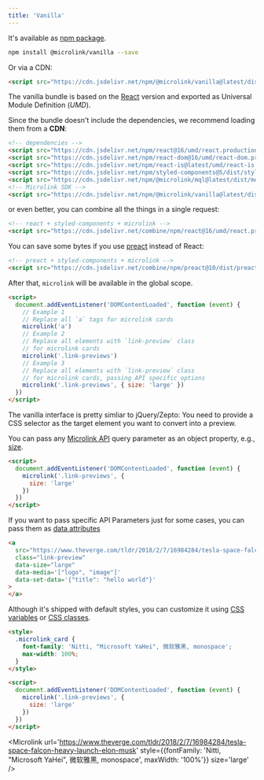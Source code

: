 ```yaml
---
title: 'Vanilla'
---
```


It's available as [npm package](https://www.npmjs.com/package/@microlink/vanilla).

```bash
npm install @microlink/vanilla --save
```

Or via a CDN:

```html
<script src="https://cdn.jsdelivr.net/npm/@microlink/vanilla@latest/dist/microlink.min.js"></script>
```

The vanilla bundle is based on the [React](/docs/sdk/integrations/react) version and exported as Universal Module Definition (_UMD_).

Since the bundle doesn't include the dependencies, we recommend loading them from a **CDN**:

```html
<!-- dependencies -->
<script src="https://cdn.jsdelivr.net/npm/react@16/umd/react.production.min.js"></script>
<script src="https://cdn.jsdelivr.net/npm/react-dom@16/umd/react-dom.production.min.js"></script>
<script src="https://cdn.jsdelivr.net/npm/react-is@latest/umd/react-is.production.min.js"></script>
<script src="https://cdn.jsdelivr.net/npm/styled-components@5/dist/styled-components.min.js"></script>
<script src="https://cdn.jsdelivr.net/npm/@microlink/mql@latest/dist/mql.min.js"></script>
<!-- Microlink SDK -->
<script src="https://cdn.jsdelivr.net/npm/@microlink/vanilla@latest/dist/microlink.min.js"></script>
```

or even better, you can combine all the things in a single request:

```html
<!-- react + styled-components + microlink -->
<script src="https://cdn.jsdelivr.net/combine/npm/react@16/umd/react.production.min.js,npm/react-dom@16/umd/react-dom.production.min.js,npm/react-is@16/umd/react-is.production.min.js,npm/styled-components@5/dist/styled-components.min.js,npm/@microlink/mql@latest/dist/mql.min.js,npm/@microlink/vanilla@5/dist/microlink.min.js"></script>
```

You can save some bytes if you use [preact](https://preactjs.com) instead of React:

```html
<!-- preact + styled-components + microlink -->
<script src="https://cdn.jsdelivr.net/combine/npm/preact@10/dist/preact.umd.min.js,npm/preact@10/hooks/dist/hooks.umd.min.js,npm/preact@10/compat/dist/compat.umd.min.js,gh/smoljs/react/react.js,npm/react-is@16/umd/react-is.production.min.js,npm/styled-components@5/dist/styled-components.min.js,npm/@microlink/mql@latest/dist/mql.min.js,npm/@microlink/vanilla@5/dist/microlink.min.js"></script>
```

After that, `microlink` will be available in the global scope.

```html
<script>
  document.addEventListener('DOMContentLoaded', function (event) {
    // Example 1
    // Replace all `a` tags for microlink cards
    microlink('a')
    // Example 2
    // Replace all elements with `link-preview` class
    // for microlink cards
    microlink('.link-previews')
    // Example 3
    // Replace all elements with `link-preview` class
    // for microlink cards, passing API specific options
    microlink('.link-previews', { size: 'large' })
  })
</script>
```

<Figcaption children='We recommend calling the `microlink` method before the DOM finishes loading.' />

The vanilla interface is pretty simliar to jQuery/Zepto: You need to provide a CSS selector as the target element you want to convert into a preview.

<Microlink url='https://www.theverge.com/tldr/2018/2/7/16984284/tesla-space-falcon-heavy-launch-elon-musk' size='large' />

You can pass any [Microlink API](/docs/api/getting-started/overview) query parameter as an object property, e.g., [size](/docs/sdk/parameters/size/).

```html
<script>
  document.addEventListener('DOMContentLoaded', function (event) {
    microlink('.link-previews', {
      size: 'large'
    })
  })
</script>
```

<Figcaption children='The API parameters passed there will be attached for all the links.' />

If you want to pass specific API Parameters just for some cases, you can pass them as [data attributes](https://developer.mozilla.org/en-US/docs/Learn/HTML/Howto/Use_data_attributes)

```html
<a
  src="https://www.theverge.com/tldr/2018/2/7/16984284/tesla-space-falcon-heavy-launch-elon-musk"
  class="link-preview"
  data-size="large"
  data-media='["logo", "image"]'
  data-set-data='{"title": "hello world"}'
>
</a>
```

<Figcaption children='You can pass objects, arrays, booleans or even JSON structures as data attributes.' />

Although it's shipped with default styles, you can customize it using [CSS variables](https://microlink.io/docs/sdk/getting-started/styling#css-variables) or [CSS classes](/docs/sdk/getting-started/styling#css-classes).

```html
<style>
  .microlink_card {
    font-family: 'Nitti, "Microsoft YaHei", 微软雅黑, monospace';
    max-width: 100%;
  }
</style>

<script>
  document.addEventListener('DOMContentLoaded', function (event) {
    microlink('.link-previews', {
      size: 'large'
    })
  })
</script>
```

<Microlink url='https://www.theverge.com/tldr/2018/2/7/16984284/tesla-space-falcon-heavy-launch-elon-musk' style={{fontFamily: 'Nitti, "Microsoft YaHei", 微软雅黑, monospace', maxWidth: '100%'}} size='large' />
